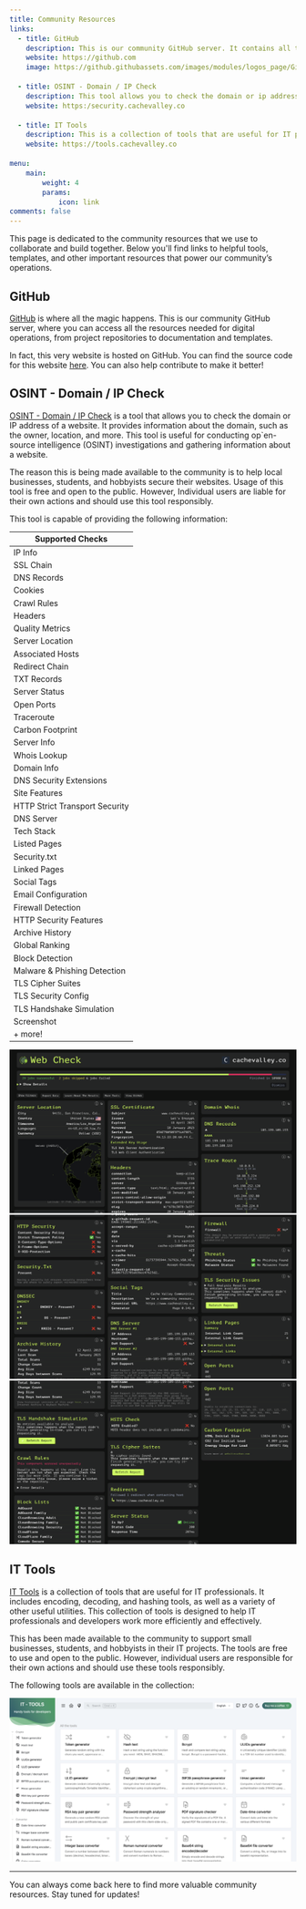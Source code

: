 ```yaml
---
title: Community Resources
links:
  - title: GitHub
    description: This is our community GitHub server. It contains all the resources the community needs for its digital operations.
    website: https://github.com
    image: https://github.githubassets.com/images/modules/logos_page/GitHub-Mark.png

  - title: OSINT - Domain / IP Check
    description: This tool allows you to check the domain or ip address of a website. It provides information about the domain, such as the owner, location, and more.
    website: https:/security.cachevalley.co

  - title: IT Tools
    description: This is a collection of tools that are useful for IT professionals. It includes encoding, decoding, and hashing tools, as well as a variety of other useful utilities.
    website: https://tools.cachevalley.co

menu:
    main: 
        weight: 4
        params:
            icon: link
comments: false
---
```


This page is dedicated to the community resources that we use to collaborate and build together. Below you'll find links to helpful tools, templates, and other important resources that power our community’s operations.

## GitHub

[GitHub](https://github.com) is where all the magic happens. This is our community GitHub server, where you can access all the resources needed for digital operations, from project repositories to documentation and templates.

In fact, this very website is hosted on GitHub. You can find the source code for this website [here](https://github.com/CacheValleyCommunities). You can also help contribute to make it better! 


## OSINT - Domain / IP Check

[OSINT - Domain / IP Check](https:/security.cachevalley.co) is a tool that allows you to check the domain or IP address of a website. It provides information about the domain, such as the owner, location, and more. This tool is useful for conducting op`en-source intelligence (OSINT) investigations and gathering information about a website.

The reason this is being made available to the community is to help local businesses, students, and hobbyists secure their websites. Usage of this tool is free and open to the public. However, Individual users are liable for their own actions and should use this tool responsibly.

This tool is capable of providing the following information:

| Supported Checks                     |
|---------------------------------------|
| IP Info                               |
| SSL Chain                             |
| DNS Records                           |
| Cookies                               |
| Crawl Rules                           |
| Headers                               |
| Quality Metrics                       |
| Server Location                       |
| Associated Hosts                      |
| Redirect Chain                        |
| TXT Records                           |
| Server Status                         |
| Open Ports                            |
| Traceroute                            |
| Carbon Footprint                      |
| Server Info                           |
| Whois Lookup                          |
| Domain Info                           |
| DNS Security Extensions               |
| Site Features                         |
| HTTP Strict Transport Security        |
| DNS Server                            |
| Tech Stack                            |
| Listed Pages                          |
| Security.txt                          |
| Linked Pages                          |
| Social Tags                           |
| Email Configuration                   |
| Firewall Detection                    |
| HTTP Security Features                |
| Archive History                       |
| Global Ranking                        |
| Block Detection                       |
| Malware & Phishing Detection          |
| TLS Cipher Suites                     |
| TLS Security Config                   |
| TLS Handshake Simulation              |
| Screenshot                            |
| + more!                               |

![OSINT - Domain / IP Check](1.png)
![OSINT - Domain / IP Check](2.png)
![OSINT - Domain / IP Check](3.png)

## IT Tools

[IT Tools](https://tools.cachevalley.co) is a collection of tools that are useful for IT professionals. It includes encoding, decoding, and hashing tools, as well as a variety of other useful utilities. This collection of tools is designed to help IT professionals and developers work more efficiently and effectively.

This has been made available to the community to support small businesses, students, and hobbyists in their IT projects. The tools are free to use and open to the public. However, individual users are responsible for their own actions and should use these tools responsibly.

The following tools are available in the collection:

![IT Tools](4.png)

---

You can always come back here to find more valuable community resources. Stay tuned for updates!
